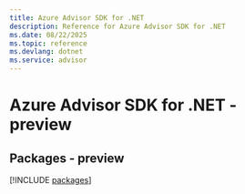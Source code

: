 ```yaml
---
title: Azure Advisor SDK for .NET
description: Reference for Azure Advisor SDK for .NET
ms.date: 08/22/2025
ms.topic: reference
ms.devlang: dotnet
ms.service: advisor
---
```

# Azure Advisor SDK for .NET - preview
## Packages - preview
[!INCLUDE [packages](advisor-index.md)]
